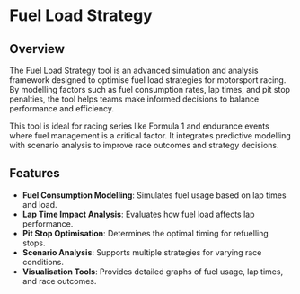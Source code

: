 # Fuel Load Strategy
## Overview

The Fuel Load Strategy tool is an advanced simulation and analysis framework designed to optimise fuel load strategies for motorsport racing. By modelling factors such as fuel consumption rates, lap times, and pit stop penalties, the tool helps teams make informed decisions to balance performance and efficiency.

This tool is ideal for racing series like Formula 1 and endurance events where fuel management is a critical factor. It integrates predictive modelling with scenario analysis to improve race outcomes and strategy decisions.

## Features

- **Fuel Consumption Modelling**: Simulates fuel usage based on lap times and load.
- **Lap Time Impact Analysis**: Evaluates how fuel load affects lap performance.
- **Pit Stop Optimisation**: Determines the optimal timing for refuelling stops.
- **Scenario Analysis**: Supports multiple strategies for varying race conditions.
- **Visualisation Tools**: Provides detailed graphs of fuel usage, lap times, and race outcomes.
